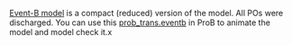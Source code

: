 [Event-B model](MyHealthRecord-reduced.zip) is a compact (reduced) version of the model. All POs were discharged. You can use this [prob_trans.eventb](prob_trans.eventb) in ProB to animate the model and model check it.x